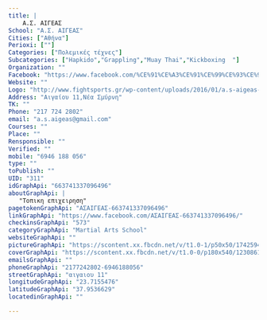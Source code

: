 ```yaml
---
title: |
    Α.Σ. ΑΙΓΕΑΣ
School: "Α.Σ. ΑΙΓΕΑΣ"
Cities: ["Αθήνα"]
Perioxi: [""]
Categories: ["Πολεμικές τέχνες"]
Subcategories: ["Hapkido","Grappling","Muay Thai","Kickboxing  "]
Organization: ""
Facebook: "https://www.facebook.com/%CE%91%CE%A3%CE%91%CE%99%CE%93%CE%95%CE%91%CE%A3-663741337096496/?fref=ts"
Website: ""
Logo: "http://www.fightsports.gr/wp-content/uploads/2016/01/a.s-aigeas-logo.jpg"
Address: "Αιγαίου 11,Νέα Σμύρνη"
TK: ""
Phone: "217 724 2802"
email: "a.s.aigeas@gmail.com"
Courses: ""
Place: ""
Rensponsible: ""
Verified: ""
mobile: "6946 188 056"
type: ""
toPublish: ""
UID: "311"
idGraphApi: "663741337096496"
aboutGraphApi: | 
   "Τοπικη επιχειρηση"
pagetokenGraphApi: "ΑΣΑΙΓΕΑΣ-663741337096496"
linkGraphApi: "https://www.facebook.com/ΑΣΑΙΓΕΑΣ-663741337096496/"
checkinsGraphApi: "573"
categoryGraphApi: "Martial Arts School"
websiteGraphApi: ""
pictureGraphApi: "https://scontent.xx.fbcdn.net/v/t1.0-1/p50x50/17425946_971634916307135_1472648720867687055_n.jpg?oh=08af522c55509c44327a6e1ae8091623&amp;oe=5B366706"
coverGraphApi: "https://scontent.xx.fbcdn.net/v/t1.0-0/p180x540/12308615_761446493992646_8771171484721879940_n.jpg?oh=2e5de41f185cd1119e9f16126987abd0&amp;oe=5B49D2D9"
emailsGraphApi: ""
phoneGraphApi: "2177242802-6946188056"
streetGraphApi: "αιγαιου 11"
longitudeGraphApi: "23.7155476"
latitudeGraphApi: "37.9536629"
locatedinGraphApi: ""

---
```




